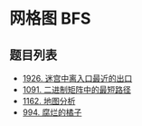 # 网格图 BFS

## 题目列表

- [1926. 迷宫中离入口最近的出口](https://leetcode.cn/problems/nearest-exit-from-entrance-in-maze/description/)
- [1091. 二进制矩阵中的最短路径](https://leetcode.cn/problems/shortest-path-in-binary-matrix/description/)
- [1162. 地图分析](https://leetcode.cn/problems/as-far-from-land-as-possible/description/)
- [994. 腐烂的橘子](https://leetcode.cn/problems/rotting-oranges/description/)
